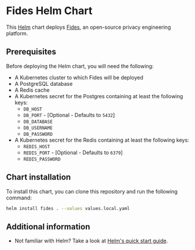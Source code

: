 # Fides Helm Chart

This [Helm](https://helm.sh) chart deploys [Fides](https://ethyca.github.io/fides), an open-source privacy engineering platform.

## Prerequisites

Before deploying the Helm chart, you will need the following:
* A Kubernetes cluster to which Fides will be deployed
* A PostgreSQL database
* A Redis cache
* A Kubernetes secret for the Postgres containing at least the following keys:
  * `DB_HOST`
  * `DB_PORT` - \[Optional - Defaults to `5432`\]
  * `DB_DATABASE`
  * `DB_USERNAME`
  * `DB_PASSWORD`
* A Kubernetes secret for the Redis containing at least the following keys:
  * `REDIS_HOST`
  * `REDIS_PORT` - \[Optional - Defaults to `6379`\]
  * `REDIS_PASSWORD`

## Chart installation

To install this chart, you can clone this repository and run the following command:
```sh
helm install fides . --values values.local.yaml
```

## Additional information

* Not familiar with Helm? Take a look at [Helm's quick start guide](https://helm.sh/docs/intro/quickstart/).